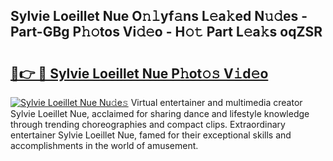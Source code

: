 ## Sylvie Loeillet Nue O𝚗𝚕yf𝚊ns L𝚎a𝚔ed N𝚞𝚍es - Part-GBg P𝚑𝚘tos Vi𝚍𝚎o - H𝚘𝚝 Part L𝚎a𝚔s oqZSR

# <h2><a href="http://kf806p.oniu.top/?m=Sylvie+Loeillet+Nue">🔗👉 🔴 Sylvie Loeillet Nue P𝚑ot𝚘𝚜 V𝚒d𝚎o</a></h2>

[![Sylvie Loeillet Nue Nu𝚍e𝚜](https://i.imgur.com/0qMVB7G.gif)](http://kf806p.oniu.top/?m=Sylvie+Loeillet+Nue)
Virtual entertainer and multimedia creator Sylvie Loeillet Nue, acclaimed for sharing dance and lifestyle knowledge through trending choreographies and compact clips. Extraordinary entertainer Sylvie Loeillet Nue, famed for their exceptional skills and accomplishments in the world of amusement.  
